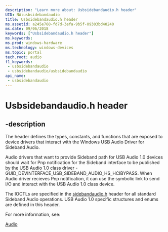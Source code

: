 ```yaml
---
description: "Learn more about: Usbsidebandaudio.h header"
UID: NA:usbsidebandaudio
title: Usbsidebandaudio.h header
ms.assetid: a245e760-fd7d-3efa-9b5f-09303bd40240
ms.date: 09/06/2018
keywords: ["Usbsidebandaudio.h header"]
ms.keywords: 
ms.prod: windows-hardware
ms.technology: windows-devices
ms.topic: portal
tech.root: audio
f1_keywords:
 - usbsidebandaudio
 - usbsidebandaudio/usbsidebandaudio
api_name:
 - usbsidebandaudio
---
```


# Usbsidebandaudio.h header


## -description

The header defines the types, constants, and functions that are exposed to device drivers that interact with the Windows USB Audio Driver for Sideband Audio.

Audio drivers that want to provide Sideband path for USB Audio 1.0 devices should wait for Pnp notification for the Sideband interface to be published by the USB Audio 1.0 class driver - GUID_DEVINTERFACE_USB_SIDEBAND_AUDIO_HS_HCIBYPASS.
When Audio driver recieves Pnp notification, it can use the symbolic link to send I/O and interact with the USB Audio 1.0 class device.

The IOCTLs are specified in the [sidebandaudio.h](../sidebandaudio/index.md) header for all standard Sideband Audio operations.
USB Audio 1.0 specific structures and enums are defined in this header.

For more information, see:

[Audio](../_audio/index.md)
